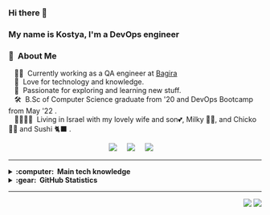 ### Hi there 👋 
### My name is Kostya, I'm a DevOps engineer

### :space_invader: &nbsp;About Me

&nbsp;&nbsp;&nbsp;:technologist: &nbsp;Currently working as a QA engineer at [Bagira](https://www.bagirasys.com/) \
&nbsp;&nbsp;&nbsp;:seedling: &nbsp;Love for technology and knowledge.\
&nbsp;&nbsp;&nbsp;:heartbeat: &nbsp;Passionate for exploring and learning new stuff.\
&nbsp;&nbsp;&nbsp;:hammer_and_wrench: &nbsp;B.Sc of Computer Science graduate from '20 and DevOps Bootcamp from May '22 .\
&nbsp;&nbsp;&nbsp;:family_man_woman_girl_girl: &nbsp;Living in Israel with my lovely wife and son:two_hearts:, Milky :service_dog:, and Chicko :service_dog: and Sushi :black_cat:  .

<p align="center">
  <a href="mailto:kostyaf91@gmail.com?subject=Olá%20Kostya%20Filimonov"><img src="https://img.shields.io/badge/gmail-%23D14836.svg?&style=for-the-badge&logo=gmail&logoColor=white" /></a>&nbsp;&nbsp;&nbsp;&nbsp;
  <a href="https://www.facebook.com/kostya.filimonov"><img src="https://img.shields.io/badge/facebook-%233B5998.svg?&style=for-the-badge&logo=facebook&logoColor=white" /></a>&nbsp;&nbsp;&nbsp;&nbsp;
  <a href="https://www.linkedin.com/in/kostyaf91//"><img src="https://img.shields.io/badge/linkedin-%230077B5.svg?&style=for-the-badge&logo=linkedin&logoColor=white" /></a>&nbsp;&nbsp;&nbsp;&nbsp;
</p>

<hr/>

<details>
  <summary><b>:computer: &nbsp;Main tech knowledge</b></summary>
  <br/>

![Ansible](https://img.shields.io/badge/ANSIBLE-%231A1918.svg?&style=flat&logo=ansible&logoColor=white)&nbsp;\
![Azure DevOps](https://img.shields.io/badge/Azure_DevOps-0078D7?style=flat&logo=azure-devops&logoColor=white)&nbsp;\
![Bash](https://img.shields.io/badge/Shell_Script-121011?style=flat&logo=gnu-bash&logoColor=white)&nbsp;\
![AWS](https://img.shields.io/badge/AMAZON%20AWS-232F3E.svg?&style=flat&logo=amazon-aws&logoColor=white)&nbsp;\
![Docker](https://img.shields.io/badge/DOCKER-2496ED.svg?&style=flat&logo=docker&logoColor=white)&nbsp;\
![Elastic Search](https://img.shields.io/badge/Elastic_Search-005571?style=flat&logo=elasticsearch&logoColor=white)&nbsp;\
![Git](https://img.shields.io/badge/GIT-%23F05033.svg?&style=flat&logo=git&logoColor=white)&nbsp;\
![GitHub](https://img.shields.io/badge/GITHUB-%23121011.svg?&style=flat&logo=github&logoColor=white)&nbsp;\
![Grafana](https://img.shields.io/badge/Grafana-F2F4F9?style=flat&logo=grafana&logoColor=orange&labelColor=F2F4F9)&nbsp;\
![Kibana](https://img.shields.io/badge/Kibana-005571?style=flate&logo=Kibana&logoColor=whit)&nbsp;\
![Kubernetes](https://img.shields.io/badge/KUBERNETES-326CE5.svg?&style=flat&logo=kubernetes&logoColor=white)&nbsp;\
![LINUX](https://img.shields.io/badge/LINUX-FCC624?style=flat-square&logo=linux&logoColor=black)&nbsp;\
![Microsoft Azure](https://img.shields.io/badge/Microsoft_Azure-0089D6?style=flat&logo=microsoft-azure&logoColor=white)&nbsp;\
![Nginx](https://img.shields.io/badge/NGINX-269539.svg?&style=flat&logo=nginx&logoColor=white)&nbsp;\
![Postgres](https://img.shields.io/badge/POSTGRES-%23316192.svg?&style=flat&logo=postgresql&logoColor=white)&nbsp;\
![Prometheus](https://img.shields.io/badge/Prometheus-000000?style=flat&logo=prometheus&labelColor=000000)&nbsp;\
![Python](https://img.shields.io/badge/PYTHON-3776AB.svg?&style=flat&logo=python&logoColor=white)&nbsp;\
![PyCharm](https://img.shields.io/badge/PyCharm-000000.svg?&style=flat&logo=PyCharm&logoColor=white)&nbsp;\
![Splunk](https://img.shields.io/badge/Splunk-000000?style=flat&logo=Splunk&logoColor=white)&nbsp;\
![VSCode](https://img.shields.io/badge/VSCODE-007ACC.svg?&style=flat&logo=visual-studio-code)&nbsp;\

</details>



<details>
  <summary><b>:gear: &nbsp;GitHub Statistics</b></summary>
  <br/>
    <p align="center">
        <img height="137px" src="https://github-readme-streak-stats.herokuapp.com/?user=kostyaf91&hide_border=true&theme=nightowl" />
    </p>
    <p align="center">
        <img height="137px" src="https://github-readme-stats.vercel.app/api?username=kostyaf91&hide_title=true&hide_border=true&show_icons=true&include_all_commits=true&count_private=true&line_height=21&theme=nightowl" /> <img height="137px" src="https://github-readme-stats.vercel.app/api/top-langs/?username=kostyaf91&hide=html&hide_title=true&hide_border=true&layout=compact&langs_count=8&theme=nightowl" />
    </p>
</details>

<hr/>


<p align="right">
<img src="https://komarev.com/ghpvc/?username=brunotacca&style=plastic&label=Views"><img>
<img src="https://badges.pufler.dev/visits/brunotacca/brunotacca?color=black&logo=github" />
</p>

